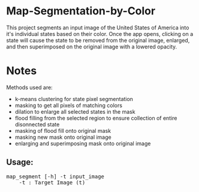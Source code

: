 # Map-Segmentation-by-Color
This project segments an input image of the United States of America into it's individual states based on their color. Once the app opens, clicking on a state will cause the state to be removed from the original image, enlarged, and then superimposed on the original image with a lowered opacity.

# Notes
Methods used are:
  - k-means clustering for state pixel segmentation
  - masking to get all pixels of matching colors
  - dilation to enlarge all selected states in the mask
  - flood filling from the selected region to ensure collection of entire disonnected state
  - masking of flood fill onto original mask
  - masking new mask onto original image
  - enlarging and superimposing mask onto original image

## Usage:
<pre>
map_segment [-h] -t input_image 
    -t : Target Image (t)


            </pre>
